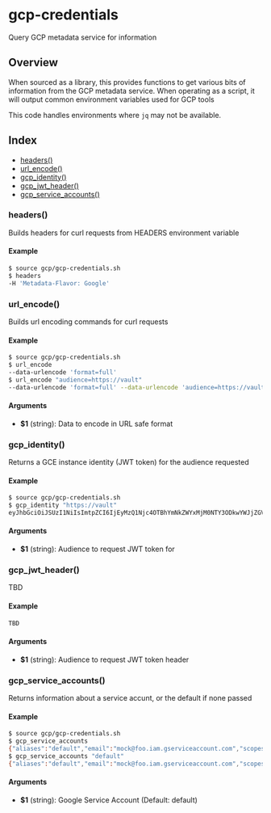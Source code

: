 # gcp-credentials

Query GCP metadata service for information

## Overview

<!-- markdownlint-disable-file MD012 MD024 -->
When sourced as a library, this provides functions to get various bits of
information from the GCP metadata service. When operating as a script, it
will output common environment variables used for GCP tools

This code handles environments where `jq` may not be available.

## Index

* [headers()](#headers)
* [url_encode()](#url_encode)
* [gcp_identity()](#gcp_identity)
* [gcp_jwt_header()](#gcp_jwt_header)
* [gcp_service_accounts()](#gcp_service_accounts)

### headers()

Builds headers for curl requests from HEADERS environment variable

#### Example

```bash
$ source gcp/gcp-credentials.sh
$ headers
-H 'Metadata-Flavor: Google'
```

### url_encode()

Builds url encoding commands for curl requests

#### Example

```bash
$ source gcp/gcp-credentials.sh
$ url_encode
--data-urlencode 'format=full'
$ url_encode "audience=https://vault"
--data-urlencode 'format=full' --data-urlencode 'audience=https://vault'
```

#### Arguments

* **$1** (string): Data to encode in URL safe format

### gcp_identity()

Returns a GCE instance identity (JWT token) for the audience requested

#### Example

```bash
$ source gcp/gcp-credentials.sh
$ gcp_identity "https://vault"
eyJhbGciOiJSUzI1NiIsImtpZCI6IjEyMzQ1Njc4OTBhYmNkZWYxMjM0NTY3ODkwYWJjZGVmMTIzNDU2NzgiLCJ0eXAiOiJKV1QifQ.eyJhdWQiOiJodHRwczovL3ZhdWx0L215LXJvbGUiLCJhenAiOiJtb2NrQGZvby5pYW0uZ3NlcnZpY2VhY2NvdW50LmNvbSIsImVtYWlsIjoibW9ja0Bmb28uaWFtLmdzZXJ2aWNlYWNjb3VudC5jb20iLCJlbWFpbF92ZXJpZmllZCI6dHJ1ZSwiZXhwIjoxNjE2OTI4NTgwLCJpYXQiOjE2MTY5MjQ5ODAsImlzcyI6Imh0dHBzOi8vYWNjb3VudHMuZ29vZ2xlLmNvbSIsInN1YiI6IjEyMzQ1Njc4OTAxMjM0NTY3ODkwMQI.WQiOiJodHRwczovL3ZhdWx0L215LXJvbGUiLCJhenAiOiJtb2NrQGZvMKPhz_iiY9eWIs_YNn3Ix1Uil4u2_3Ix1Uil4_2OHFjThJeFfGGU8xRz8qw5kCYfd5J7Kuy4Of_mHMekDQcE3qut3fsxzd_o58VuiiY9_WIs1YNn3Ix1Uil4u2OHFjThJeFfGGU8xRz8emCRJzI9Bhqgxrd1A3ZoFRi9_ho6n7raVq-NJW33xZFbmiKpJDX1huD1zrBemCRJzI9Bhqgxrd1A3ZoFRi9pho6n7raVqC-NJW33xZFbmiKpJDX_1huD1zrBcRKwzjfS73gmJc_y5ehiJQHWNthO
```

#### Arguments

* **$1** (string): Audience to request JWT token for

### gcp_jwt_header()

TBD

#### Example

```bash
TBD
```

#### Arguments

* **$1** (string): Audience to request JWT token header

### gcp_service_accounts()

Returns information about a service accunt, or the default if none passed

#### Example

```bash
$ source gcp/gcp-credentials.sh
$ gcp_service_accounts
{"aliases":"default","email":"mock@foo.iam.gserviceaccount.com","scopes":"https://www.googleapis.com/auth/userinfo.email\nhttps://www.googleapis.com/auth/cloud-platform\n"}
$ gcp_service_accounts "default"
{"aliases":"default","email":"mock@foo.iam.gserviceaccount.com","scopes":"https://www.googleapis.com/auth/userinfo.email\nhttps://www.googleapis.com/auth/cloud-platform\n"}
```

#### Arguments

* **$1** (string): Google Service Account (Default: default)

